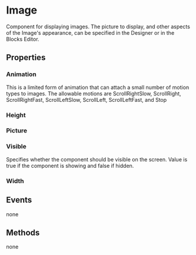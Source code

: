 # Image

Component for displaying images. The picture to display, and other aspects of the Image's appearance, can be specified in the Designer or in the Blocks Editor.

## Properties

### Animation

This is a limited form of animation that can attach a small number of motion types to images. The allowable motions are ScrollRightSlow, ScrollRight, ScrollRightFast, ScrollLeftSlow, ScrollLeft, ScrollLeftFast, and Stop

### Height

### Picture

### Visible

Specifies whether the component should be visible on the screen. Value is true if the component is showing and false if hidden.

### Width

## Events

none

## Methods

none

